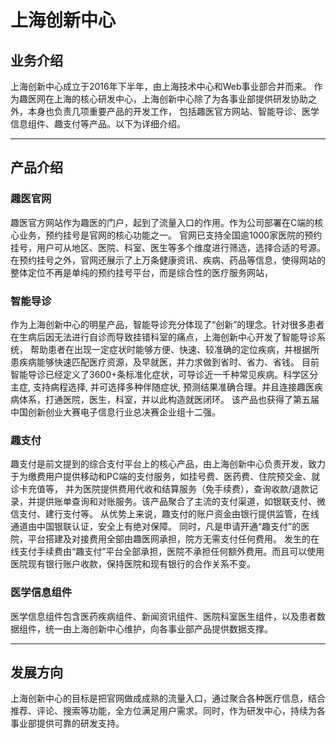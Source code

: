 上海创新中心
===
## 业务介绍
上海创新中心成立于2016年下半年，由上海技术中心和Web事业部合并而来。
作为趣医网在上海的核心研发中心，上海创新中心除了为各事业部提供研发协助之外，本身也负责几项重要产品的开发工作，
包括趣医官方网站、智能导诊、医学信息组件、趣支付等产品。以下为详细介绍。

***
## 产品介绍
### 趣医官网
趣医官方网站作为趣医的门户，起到了流量入口的作用。作为公司部署在C端的核心业务，预约挂号是官网的核心功能之一。
官网已支持全国逾1000家医院的预约挂号，用户可从地区、医院、科室、医生等多个维度进行筛选，选择合适的号源。
 在预约挂号之外，官网还展示了上万条健康资讯、疾病、药品等信息，使得网站的整体定位不再是单纯的预约挂号平台，而是综合性的医疗服务网站，
### 智能导诊
作为上海创新中心的明星产品，智能导诊充分体现了“创新”的理念。针对很多患者在生病后因无法进行自诊而导致挂错科室的痛点，上海创新中心开发了智能导诊系统，
帮助患者在出现一定症状时能够方便、快速、较准确的定位疾病，并根据所患疾病能够快速匹配医疗资源，及早就医，并力求做到省时、省力、省钱。
 目前智能导诊已经定义了3600+条标准化症状，可导诊近一千种常见疾病。科学区分主症, 支持病程选择,
并可选择多种伴随症状, 预测结果准确合理。并且连接趣医疾病体系，打通医院，医生，科室，并以此构造就医闭环。
 该产品也获得了第五届中国创新创业大赛电子信息行业总决赛企业组十二强。
### 趣支付
趣支付是前文提到的综合支付平台上的核心产品，由上海创新中心负责开发，致力于为缴费用户提供移动和PC端的支付服务，如挂号费、医药费、住院预交金、就诊卡充值等，
并为医院提供费用代收和结算服务（免手续费），查询收款/退款记录，并提供账单查询和对账服务。该产品聚合了主流的支付渠道，如银联支付、微信支付、建行支付等。
 从优势上来说，趣支付的账户资金由银行提供监管，在线通道由中国银联认证，安全上有绝对保障。
同时，凡是申请开通“趣支付”的医院，平台搭建及对接费用全部由趣医网承担，院方无需支付任何费用。
发生的在线支付手续费由“趣支付”平台全部承担，医院不承担任何额外费用。而且可以使用医院现有银行账户收款，保持医院和现有银行的合作关系不变。
### 医学信息组件
医学信息组件包含医药疾病组件、新闻资讯组件、医院科室医生组件，以及患者数据组件，统一由上海创新中心维护，向各事业部产品提供数据支撑。

***
## 发展方向
上海创新中心的目标是把官网做成成熟的流量入口，通过聚合各种医疗信息，结合推荐、评论、搜索等功能，全方位满足用户需求。同时，作为研发中心，持续为各事业部提供可靠的研发支持。